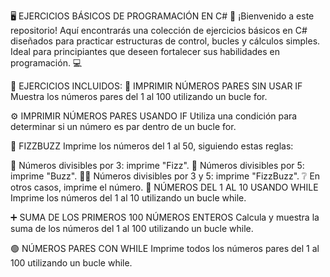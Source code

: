 🖥️ EJERCICIOS BÁSICOS DE PROGRAMACIÓN EN C# 🚀
¡Bienvenido a este repositorio! Aquí encontrarás una colección de ejercicios básicos en C# diseñados para practicar estructuras de control, bucles y cálculos simples. Ideal para principiantes que deseen fortalecer sus habilidades en programación. 💻

📜 EJERCICIOS INCLUIDOS:
🔢 IMPRIMIR NÚMEROS PARES SIN USAR IF
Muestra los números pares del 1 al 100 utilizando un bucle for.

⚙️ IMPRIMIR NÚMEROS PARES USANDO IF
Utiliza una condición para determinar si un número es par dentro de un bucle for.

🎉 FIZZBUZZ
Imprime los números del 1 al 50, siguiendo estas reglas:

🔸 Números divisibles por 3: imprime "Fizz".
🔹 Números divisibles por 5: imprime "Buzz".
🔸🔹 Números divisibles por 3 y 5: imprime "FizzBuzz".
❔ En otros casos, imprime el número.
🔁 NÚMEROS DEL 1 AL 10 USANDO WHILE
Imprime los números del 1 al 10 utilizando un bucle while.

➕ SUMA DE LOS PRIMEROS 100 NÚMEROS ENTEROS
Calcula y muestra la suma de los números del 1 al 100 utilizando un bucle while.

🟢 NÚMEROS PARES CON WHILE
Imprime todos los números pares del 1 al 100 utilizando un bucle while.
